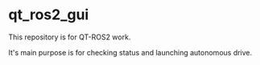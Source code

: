 # qt_ros2_gui
This repository is for QT-ROS2 work.

It's main purpose is for checking status and launching autonomous drive.
